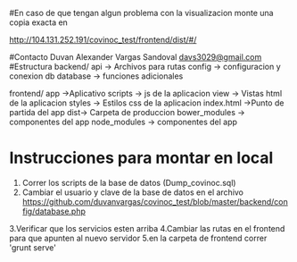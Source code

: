 #En caso de que tengan algun problema con la visualizacion monte una copia exacta en 
  
  http://104.131.252.191/covinoc_test/frontend/dist/#/

#Contacto
  Duvan Alexander Vargas Sandoval
  davs3029@gmail.com
#Estructura
  backend/
    api -> Archivos para rutas
    config -> configuracion y conexion db
    database -> funciones adicionales
  
  frontend/
    app ->Aplicativo
      scripts -> js de la aplicacion
      view -> Vistas html de la aplicacion
      styles -> Estilos css de la aplicacion
      index.html ->Punto de partida del app
    dist-> Carpeta de produccion
    bower_modules -> componentes del app
    node_modules -> componentes del app

# Instrucciones para montar en local

1. Correr los scripts de la base de datos  (Dump_covinoc.sql)
2. Cambiar el usuario y clave de la base de datos en el archivo 
https://github.com/duvanvargas/covinoc_test/blob/master/backend/config/database.php

3.Verificar que los servicios esten arriba
4.Cambiar las rutas en el frontend para que apunten al nuevo servidor
5.en la carpeta de frontend correr 'grunt serve'


